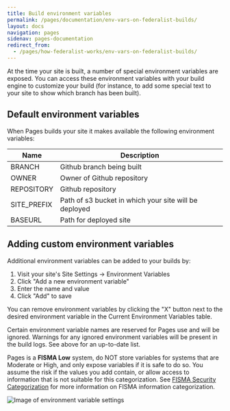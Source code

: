 ```yaml
---
title: Build environment variables
permalink: /pages/documentation/env-vars-on-federalist-builds/
layout: docs
navigation: pages
sidenav: pages-documentation
redirect_from:
  - /pages/how-federalist-works/env-vars-on-federalist-builds/
---
```


At the time your site is built, a number of special environment variables are exposed. You can access these environment variables with your build engine to customize your build (for instance, to add some special text to your site to show which branch has been built).


## Default environment variables

When Pages builds your site it makes available the following environment variables:

Name|Description
---|---
BRANCH|Github branch being built
OWNER|Owner of Github repository
REPOSITORY|Github repository
SITE_PREFIX|Path of s3 bucket in which your site will be deployed
BASEURL|Path for deployed site

## Adding custom environment variables

Additional environment variables can be added to your builds by:
1. Visit your site's Site Settings -> Environment Variables
2. Click "Add a new environment variable"
3. Enter the name and value
4. Click "Add" to save

You can remove environment variables by clicking the "X" button next to the desired environment variable in the Current Environment Variables table.

Certain environment variable names are reserved for Pages use and will be ignored. Warnings for any ignored environment variables will be present in the build logs. See above for an up-to-date list.

Pages is a **FISMA Low** system, do NOT store variables for systems that are Moderate or High, and only expose variables if it is safe to do so. You assume the risk if the values you add contain, or allow access to information that is not suitable for this categorization. See [FISMA Security Categorization](https://csrc.nist.gov/Projects/Risk-Management/Risk-Management-Framework-(RMF)-Overview/Security-Categorization) for more information on FISMA information categorization.

![Image of environment variable settings]({{site.baseurl}}/assets/pages/images/env-vars.png)
